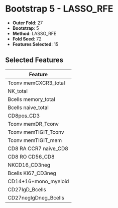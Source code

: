 # Bootstrap 5 - LASSO_RFE

- **Outer Fold**: 27
- **Bootstrap**: 5
- **Method**: LASSO_RFE
- **Fold Seed**: 72
- **Features Selected**: 15

## Selected Features

| Feature |
|---------|
| Tconv memCXCR3_total |
| NK_total |
| Bcells memory_total |
| Bcells naive_total |
| CD8pos_CD3 |
| Tconv memDR_Tconv |
| Tconv memTIGIT_Tconv |
| Tconv memTIGIT_mem |
| CD8 RA CCR7 naive_CD8 |
| CD8 RO CD56_CD8 |
| NKCD16_CD3neg |
| Bcells Ki67_CD3neg |
| CD14+16+mono_myeloid |
| CD27IgD_Bcells |
| CD27negIgDneg_Bcells |
